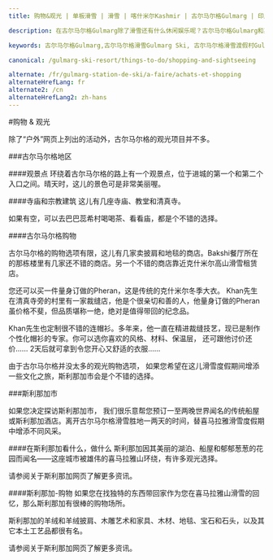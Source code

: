 ```yaml
---
title: 购物&观光 | 单板滑雪 | 滑雪 | 喀什米尔Kashmir | 古尔马尔格Gulmarg | 印度India | Skigulmarg.com

description: 在古尔马尔格Gulmarg除了滑雪还有什么休闲娱乐呢？古尔马尔格Gulmarg和斯利那加Sriniga有一些观光和购物。游览斯利那加Sriniga会是您在喜马拉雅 Himalaya滑雪旅途中额外的理想之选。

keywords: 古尔马尔格Gulmarg,古尔马尔格滑雪Gulmarg Ski, 古尔马尔格滑雪渡假村Gulmarg Ski Resort, 喀什米尔滑雪Skiing in the Himalayas, 印度滑雪Skiing in India, 喜马拉雅Himalaya, 喀什米尔Kashmir, Skigulmarg.com

canonical: /gulmarg-ski-resort/things-to-do/shopping-and-sightseeing

alternate: /fr/gulmarg-station-de-ski/a-faire/achats-et-shopping
alternateHrefLang: fr
alternate2: /cn
alternateHrefLang2: zh-hans
---
```


#购物 & 观光

除了“户外”网页上列出的活动外，古尔马尔格的观光项目并不多。

###古尔马尔格地区

####观景点
环绕着古尔马尔格的路上有一个观景点，位于进城的第一个和第二个入口之间。晴天时，这儿的景色可是非常美丽喔。


####寺庙和宗教建筑
这儿有几座寺庙、教堂和清真寺。

如果有空，可以去巴巴蕊希村喝喝茶、看看庙，都是个不错的选择。

####古尔马尔格购物

古尔马尔格的购物选项有限，这儿有几家卖披肩和地毯的商店。Bakshi餐厅所在的那栋楼里有几家还不错的商店。另一个不错的商店靠近克什米尔高山滑雪租赁店。

您还可以买一件量身订做的Pheran，这是传统的克什米尔冬季大衣。 Khan先生在清真寺旁的村里有一家裁缝店，他是个很亲切和善的人，他量身订做的Pheran虽价格不斐，但品质堪称一绝，绝对是值得带回的纪念品。

 Khan先生也定制很不错的连帽衫。多年来，他一直在精进裁缝技艺，现已是制作个性化帽衫的专家。你可以选你喜欢的风格、材料、保温层， 还可跟他讨价还价...... 2天后就可拿到令您开心又舒适的衣服......

由于古尔马尔格并没太多的观光购物选项， 如果您希望在这儿滑雪度假期间增添一些文化之旅，斯利那加市会是个不错的选择。

###斯利那加市

如果您决定探访斯利那加市， 我们很乐意帮您预订一至两晚世界闻名的传统船屋或斯利那加酒店。离开古尔马尔格滑雪胜地一两天的时间，替喜马拉雅滑雪度假期中增添不同风采。

####在斯利那加看什么，做什么
斯利那加因其美丽的湖泊、船屋和郁郁葱葱的花园而闻名——这座城市被雄伟的喜马拉雅山环绕，有许多观光选择。

请参阅关于斯利那加网页了解更多资讯。

####斯利那加-购物
如果您在找独特的东西带回家作为您在喜马拉雅山滑雪的回忆，那么斯利那加有很棒的购物场所。

斯利那加的羊绒和羊绒披肩、木雕艺术和家具、木材、地毯、宝石和石头，以及其它本土工艺品都很有名。

请参阅关于斯利那加网页了解更多资讯。
